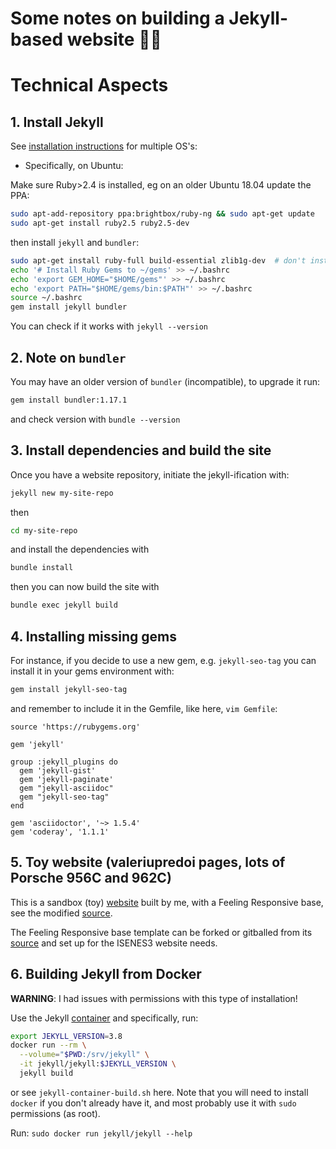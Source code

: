 # Some notes on building a Jekyll-based website 🍺🐍
# Technical Aspects

## 1. Install Jekyll

See [installation instructions](https://jekyllrb.com/docs/installation/) for multiple OS's:

- Specifically, on Ubuntu:

Make sure Ruby>2.4 is installed, eg on an older Ubuntu 18.04 update the PPA:

```bash
sudo apt-add-repository ppa:brightbox/ruby-ng && sudo apt-get update
sudo apt-get install ruby2.5 ruby2.5-dev
```
then install `jekyll` and `bundler`:

```bash
sudo apt-get install ruby-full build-essential zlib1g-dev  # don't install ruby if you already did
echo '# Install Ruby Gems to ~/gems' >> ~/.bashrc
echo 'export GEM_HOME="$HOME/gems"' >> ~/.bashrc
echo 'export PATH="$HOME/gems/bin:$PATH"' >> ~/.bashrc
source ~/.bashrc
gem install jekyll bundler
```

You can check if it works with `jekyll --version`

## 2. Note on `bundler`

You may have an older version of `bundler` (incompatible), to upgrade it run:

```bash
gem install bundler:1.17.1
```

and check version with `bundle --version`

## 3. Install dependencies and build the site

Once you have a website repository, initiate the jekyll-ification with:

```bash
jekyll new my-site-repo
```

then

```bash
cd my-site-repo
```

and install the dependencies with

```bash
bundle install
```

then you can now build the site with

```bash
bundle exec jekyll build
```

## 4. Installing missing gems

For instance, if you decide to use a new gem, e.g. `jekyll-seo-tag` you can install it
in your gems environment with:

```bash
gem install jekyll-seo-tag
```

and remember to include it in the Gemfile, like here, `vim Gemfile`:

```
source 'https://rubygems.org'

gem 'jekyll'

group :jekyll_plugins do
  gem 'jekyll-gist'
  gem 'jekyll-paginate'
  gem "jekyll-asciidoc"
  gem "jekyll-seo-tag"
end

gem 'asciidoctor', '~> 1.5.4'
gem 'coderay', '1.1.1'
```

## 5. Toy website (valeriupredoi pages, lots of Porsche 956C and 962C)

This is a sandbox (toy) [website](https://valeriupredoi.github.io/) built by me, with a 
Feeling Responsive base, see the modified [source](https://github.com/valeriupredoi/valeriupredoi.github.io).

The Feeling Responsive base template can be forked or gitballed from its [source](https://github.com/Phlow/feeling-responsive)
and set up for the ISENES3 website needs.


## 6. Building Jekyll from Docker

**WARNING**: I had issues with permissions with this type of installation!

Use the Jekyll [container](https://github.com/envygeeks/jekyll-docker/blob/master/README.md) and
specifically, run:

```bash
export JEKYLL_VERSION=3.8
docker run --rm \
  --volume="$PWD:/srv/jekyll" \
  -it jekyll/jekyll:$JEKYLL_VERSION \
  jekyll build
```

or see `jekyll-container-build.sh` here. Note that you will need to install
`docker` if you don't already have it, and most probably use it with `sudo` permissions (as root).

Run: `sudo docker run jekyll/jekyll --help`
